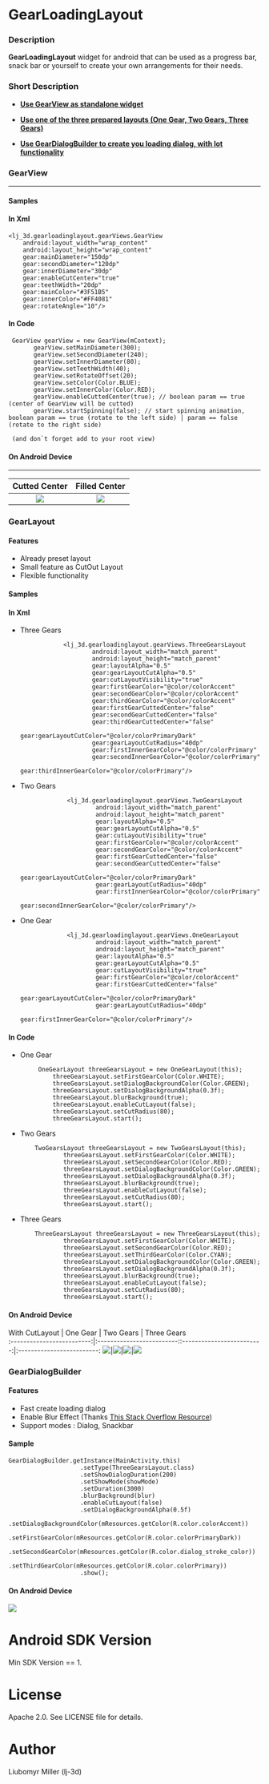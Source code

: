 # GearLoadingLayout

### Description 

 **GearLoadingLayout** widget for android that can be used as a progress bar, snack bar or yourself to create your own arrangements for their needs.
 
### Short Description

   - [**Use GearView as standalone widget**](#gear_view)
   
   - [**Use one of the three prepared layouts (One Gear, Two Gears, Three Gears)**](#prepared_layout)
    
   - [**Use GearDialogBuilder to create you loading dialog, with lot functionality**](#gear_dialog_builder)
 
 
   <a name="gear_view"></a>
### GearView
____

#### Samples

#### In Xml
                                               
    <lj_3d.gearloadinglayout.gearViews.GearView 
        android:layout_width="wrap_content"
        android:layout_height="wrap_content"
        gear:mainDiameter="150dp"
        gear:secondDiameter="120dp"
        gear:innerDiameter="30dp"
        gear:enableCutCenter="true"
        gear:teethWidth="20dp"
        gear:mainColor="#3F51B5"
        gear:innerColor="#FF4081"
        gear:rotateAngle="10"/>                                        
   
#### In Code
   
     GearView gearView = new GearView(mContext);
           gearView.setMainDiameter(300);
           gearView.setSecondDiameter(240);
           gearView.setInnerDiameter(80);
           gearView.setTeethWidth(40);
           gearView.setRotateOffset(20);
           gearView.setColor(Color.BLUE);
           gearView.setInnerColor(Color.RED);
           gearView.enableCuttedCenter(true); // boolean param == true (center of GearView will be cutted)
           gearView.startSpinning(false); // start spinning animation, boolean param == true (rotate to the left side) | param == false (rotate to the right side)
   
     (and don`t forget add to your root view)
  
#### On Android Device
____

     
   Cutted Center                       |        Filled Center          
    :-------------------------:|:-------------------------:
    ![](https://lh4.googleusercontent.com/-gFgsbGQ3430/Vxh70Q6x3xI/AAAAAAAAC8k/nTbkZFXoQRcRiVm3YARNeHYVBNGW6gmnwCL0B/w259-h518-no/ezgif.com-video-to-gif.gif)|![](https://lh4.googleusercontent.com/-WrmYP7e7AQc/Vxh70T5RXLI/AAAAAAAAC8E/F_xocHLqEYQd7diXO_TjPgKkCSAgmTddwCL0B/w259-h518-no/ezgif.com-video-to-gif%25281%2529.gif)
     

   <a name="prepared_layout"></a>
### GearLayout

#### Features

 - Already preset layout
 - Small feature as CutOut Layout
 - Flexible functionality
 
#### Samples

#### In Xml

 - Three Gears
                 
                   <lj_3d.gearloadinglayout.gearViews.ThreeGearsLayout
                           android:layout_width="match_parent"
                           android:layout_height="match_parent"
                           gear:layoutAlpha="0.5"
                           gear:gearLayoutCutAlpha="0.5"
                           gear:cutLayoutVisibility="true"
                           gear:firstGearColor="@color/colorAccent"
                           gear:secondGearColor="@color/colorAccent"
                           gear:thirdGearColor="@color/colorAccent"
                           gear:firstGearCuttedCenter="false"
                           gear:secondGearCuttedCenter="false"
                           gear:thirdGearCuttedCenter="false"
                           gear:gearLayoutCutColor="@color/colorPrimaryDark"
                           gear:gearLayoutCutRadius="40dp"
                           gear:firstInnerGearColor="@color/colorPrimary"
                           gear:secondInnerGearColor="@color/colorPrimary"
                           gear:thirdInnerGearColor="@color/colorPrimary"/>  
                                               
 - Two Gears 
 
                    <lj_3d.gearloadinglayout.gearViews.TwoGearsLayout
                            android:layout_width="match_parent"
                            android:layout_height="match_parent"
                            gear:layoutAlpha="0.5"
                            gear:gearLayoutCutAlpha="0.5"
                            gear:cutLayoutVisibility="true"
                            gear:firstGearColor="@color/colorAccent"
                            gear:secondGearColor="@color/colorAccent"
                            gear:firstGearCuttedCenter="false"
                            gear:secondGearCuttedCenter="false"
                            gear:gearLayoutCutColor="@color/colorPrimaryDark"
                            gear:gearLayoutCutRadius="40dp"
                            gear:firstInnerGearColor="@color/colorPrimary"
                            gear:secondInnerGearColor="@color/colorPrimary"/>
                            
 - One Gear
 
                    <lj_3d.gearloadinglayout.gearViews.OneGearLayout
                            android:layout_width="match_parent"
                            android:layout_height="match_parent"
                            gear:layoutAlpha="0.5"
                            gear:gearLayoutCutAlpha="0.5"
                            gear:cutLayoutVisibility="true"
                            gear:firstGearColor="@color/colorAccent"
                            gear:firstGearCuttedCenter="false"
                            gear:gearLayoutCutColor="@color/colorPrimaryDark"
                            gear:gearLayoutCutRadius="40dp"
                            gear:firstInnerGearColor="@color/colorPrimary"/>                            
   
#### In Code
   
 - One Gear
 
            OneGearLayout threeGearsLayout = new OneGearLayout(this);
                threeGearsLayout.setFirstGearColor(Color.WHITE);
                threeGearsLayout.setDialogBackgroundColor(Color.GREEN);
                threeGearsLayout.setDialogBackgroundAlpha(0.3f);
                threeGearsLayout.blurBackground(true);
                threeGearsLayout.enableCutLayout(false);
                threeGearsLayout.setCutRadius(80);
                threeGearsLayout.start();
   
 - Two Gears
    
           TwoGearsLayout threeGearsLayout = new TwoGearsLayout(this);
                   threeGearsLayout.setFirstGearColor(Color.WHITE);
                   threeGearsLayout.setSecondGearColor(Color.RED);
                   threeGearsLayout.setDialogBackgroundColor(Color.GREEN);
                   threeGearsLayout.setDialogBackgroundAlpha(0.3f);
                   threeGearsLayout.blurBackground(true);
                   threeGearsLayout.enableCutLayout(false);
                   threeGearsLayout.setCutRadius(80);
                   threeGearsLayout.start();

 - Three Gears
       
           ThreeGearsLayout threeGearsLayout = new ThreeGearsLayout(this);
                   threeGearsLayout.setFirstGearColor(Color.WHITE);
                   threeGearsLayout.setSecondGearColor(Color.RED);
                   threeGearsLayout.setThirdGearColor(Color.CYAN);
                   threeGearsLayout.setDialogBackgroundColor(Color.GREEN);
                   threeGearsLayout.setDialogBackgroundAlpha(0.3f);
                   threeGearsLayout.blurBackground(true);
                   threeGearsLayout.enableCutLayout(false);
                   threeGearsLayout.setCutRadius(80);
                   threeGearsLayout.start();


#### On Android Device

With CutLayout                       |        One Gear         |        Two Gears      |        Three Gears      
    :-------------------------:|:-------------------------::-------------------------:|:-------------------------:
    ![](https://lh6.googleusercontent.com/-Lx8R57vmH8U/VxjqpOCUupI/AAAAAAAAC9E/fitOcLShGHMFeWnQ0iTMpm1dcREJzJfNACL0B/w259-h518-no/ezgif.com-video-to-gif%25285%2529.gif)|![](https://lh4.googleusercontent.com/-Kf_1IowqPoE/VxjqoivPVPI/AAAAAAAAC9A/nfq2zRwzdtYfS0TIHnGoL8GgG4b727eqQCL0B/w259-h518-no/ezgif.com-video-to-gif%25282%2529.gif)|![](https://lh6.googleusercontent.com/-5ZFp1Y6atRM/Vxjqo4qRGTI/AAAAAAAAC88/Hpv6Vj0eWR0C9bu9KVriYO5X2T8yQF_MACL0B/w259-h518-no/ezgif.com-video-to-gif%25283%2529.gif)|![](https://lh4.googleusercontent.com/-o3AKESFpQZE/Vxjqo5hRm5I/AAAAAAAAC84/53m7dVv6o6EfWDxyrsA0GZRCkck9_xEowCL0B/w259-h518-no/ezgif.com-video-to-gif%25284%2529.gif)
     



   <a name="gear_dialog_builder"></a>
### GearDialogBuilder

#### Features

 - Fast create loading dialog
 - Enable Blur Effect (Thanks [This Stack Overflow Resource](http://stackoverflow.com/questions/2067955/fast-bitmap-blur-for-android-sdk))
 - Support modes : Dialog, Snackbar

#### Sample  

    GearDialogBuilder.getInstance(MainActivity.this)
                        .setType(ThreeGearsLayout.class)
                        .setShowDialogDuration(200)
                        .setShowMode(showMode)
                        .setDuration(3000)
                        .blurBackground(blur)
                        .enableCutLayout(false)
                        .setDialogBackgroundAlpha(0.5f)
                        .setDialogBackgroundColor(mResources.getColor(R.color.colorAccent))
                        .setFirstGearColor(mResources.getColor(R.color.colorPrimaryDark))
                        .setSecondGearColor(mResources.getColor(R.color.dialog_stroke_color))
                        .setThirdGearColor(mResources.getColor(R.color.colorPrimary))
                        .show();

#### On Android Device
               
 ![](https://lh4.googleusercontent.com/-PAkelJh1Q4o/Vxj0toiHoII/AAAAAAAAC9w/s67gZheCMBUU9CLd0zuu75_N3SX5ec98wCL0B/w259-h518-no/ezgif.com-video-to-gif%25287%2529.gif)
 
 
Android SDK Version
=========
 Min SDK Version == 1.
 
License
======

 Apache 2.0. See LICENSE file for details.
 
Author
=======
 
 Liubomyr Miller (lj-3d)